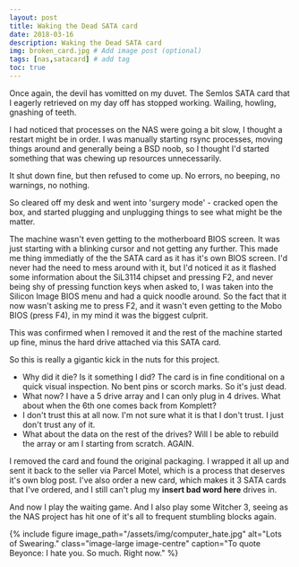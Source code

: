 ```yaml
---
layout: post
title: Waking the Dead SATA card
date: 2018-03-16
description: Waking the Dead SATA card
img: broken_card.jpg # Add image post (optional)
tags: [nas,satacard] # add tag
toc: true
---
```


Once again, the devil has vomitted on my duvet. The Semlos SATA card that I eagerly retrieved on my day off has stopped working. Wailing, howling, gnashing of teeth.

I had noticed that processes on the NAS were going a bit slow, I thought a restart might be in order. I was manually starting rsync processes, moving things around and generally being a BSD noob, so I thought I'd started something that was chewing up resources unnecessarily.

It shut down fine, but then refused to come up. No errors, no beeping, no warnings, no nothing.

So cleared off my desk and went into 'surgery mode' - cracked open the box, and started plugging and unplugging things to see what might be the matter.

The machine wasn't even getting to the motherboard BIOS screen. It was just starting with a blinking cursor and not getting any further. This made me thing immediatly of the the SATA card as it has it's own BIOS screen. I'd never had the need to mess around with it, but I'd noticed it as it flashed some information about the SiL3114 chipset and pressing F2, and never being shy of pressing function keys when asked to, I was taken into the Silicon Image BIOS menu and had a quick noodle around. So the fact that it now wasn't asking me to press F2, and it wasn't even getting to the Mobo BIOS (press F4), in my mind it was the biggest culprit.

This was confirmed when I removed it and the rest of the machine started up fine, minus the hard drive attached via this SATA card.

So this is really a gigantic kick in the nuts for this project.

* Why did it die? Is it something I did? The card is in fine conditional on a quick visual inspection. No bent pins or scorch marks. So it's just dead.
* What now? I have a 5 drive array and I can only plug in 4 drives. What about when the 6th one comes back from Komplett?
* I don't trust this at all now. I'm not sure what it is that I don't trust. I just don't trust any of it.
* What about the data on the rest of the drives? Will I be able to rebuild the array or am I starting from scratch. AGAIN.

I removed the card and found the original packaging. I wrapped it all up and sent it back to the seller via Parcel Motel, which is a process that deserves it's own blog post. I've also order a new card, which makes it 3 SATA cards that I've ordered, and I still can't plug my __insert bad word here__ drives in.

And now I play the waiting game. And I also play some Witcher 3, seeing as the NAS project has hit one of it's all to frequent stumbling blocks again.

{% include figure image_path="/assets/img/computer_hate.jpg" alt="Lots of Swearing." class="image-large image-centre" caption="To quote Beyonce: I hate you. So much. Right now." %}
